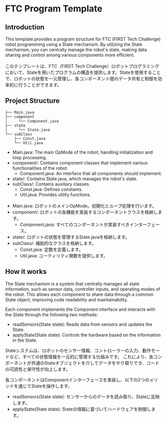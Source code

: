 # FTC Program Template
## Introduction
This template provides a program structure for FTC (FIRST Tech Challenge) robot programming using a State mechanism.
By utilizing the State mechanism, you can centrally manage the robot's state, making data sharing and control among various components more efficient.
<br><br>
このテンプレートは、FTC（FIRST Tech Challenge）ロボットプログラミングにおいて、Stateを用いたプログラムの構造を提供します。Stateを使用することで、ロボットの状態を一元管理し、各コンポーネント間のデータ共有と制御を効率的に行うことができます。

## Project Structure
```
├── Main.java
├── component
│     └── Component.java
├── state
│     └── State.java
└── subClass
    ├── Const.java
    └── Util.java
```
- Main.java: The main OpMode of the robot, handling initialization and loop processing.
- component/: Contains component classes that implement various functionalities of the robot.
  - Component.java: An interface that all components should implement.
- state/: Contains State.java, which manages the robot's state.
- subClass/: Contains auxiliary classes.
  - Const.java: Defines constants.
  - Util.java: Provides utility functions.
    <br><br>
- Main.java: ロボットのメインOpMode。初期化とループ処理を行います。
- component/: ロボットの各機能を実装するコンポーネントクラスを格納します。
  - Component.java: すべてのコンポーネントが実装すべきインターフェース。
- state/: ロボットの状態を管理するState.javaを格納します。
- subClass/: 補助的なクラスを格納します。
  - Const.java: 定数を定義します。
  - Util.java: ユーティリティ関数を提供します。

## How it works
The State mechanism is a system that centrally manages all state information, such as sensor data, controller inputs, and operating modes of the robot.
This allows each component to share data through a common State object, improving code readability and maintainability.

Each component implements the Component interface and interacts with the State through the following two methods:
- readSensors(State state): Reads data from sensors and updates the State.
- applyState(State state): Controls the hardware based on the information in the State.

Stateシステムは、ロボットのセンサー情報、コントローラーの入力、動作モードなど、すべての状態情報を一元的に管理する仕組みです。
これにより、各コンポーネントが共通のStateオブジェクトを介してデータをやり取りでき、コードの可読性と保守性が向上します。

各コンポーネントはComponentインターフェースを実装し、以下の2つのメソッドを通じてStateを操作します。
- readSensors(State state): センサーからのデータを読み取り、Stateに反映します。
- applyState(State state): Stateの情報に基づいてハードウェアを制御します。